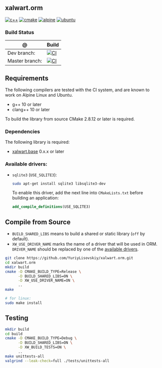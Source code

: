 ## xalwart.orm
[![c++](https://img.shields.io/badge/c%2B%2B-20-6c85cf)](https://isocpp.org/)
[![cmake](https://img.shields.io/badge/cmake-%3E=2.8.12-success)](https://cmake.org/)
[![alpine](https://img.shields.io/badge/Alpine_Linux-0D597F?style=flat&logo=alpine-linux&logoColor=white)](https://alpinelinux.org/)
[![ubuntu](https://img.shields.io/badge/Ubuntu-E95420?style=flat&logo=ubuntu&logoColor=white)](https://ubuntu.com/)

### Build Status
| @ | Build |
|---|---|
| Dev branch: | [![CI](https://github.com/YuriyLisovskiy/xalwart.orm/actions/workflows/ci.yml/badge.svg?branch=dev)](https://github.com/YuriyLisovskiy/xalwart.orm/actions/workflows/ci.yml?query=branch%3Adev) |
| Master branch: | [![CI](https://github.com/YuriyLisovskiy/xalwart.orm/actions/workflows/ci.yml/badge.svg?branch=master)](https://github.com/YuriyLisovskiy/xalwart.orm/actions/workflows/ci.yml?query=branch%3Amaster) |

## Requirements
The following compilers are tested with the CI system, and are known to work
on Alpine Linux and Ubuntu.
* g++ 10 or later
* clang++ 10 or later

To build the library from source CMake 2.8.12 or later is required.

### Dependencies
The following library is required:
- [xalwart.base](https://github.com/YuriyLisovskiy/xalwart.base) 0.x.x or later

### Available drivers:
* `sqlite3` (`USE_SQLITE3`):
    ```bash
    sudo apt-get install sqlite3 libsqlite3-dev
    ```
  To enable this driver, add the next line into `CMakeLists.txt`
  before building an application:
  ```cmake
  add_compile_definitions(USE_SQLITE3)
  ```

## Compile from Source
* `BUILD_SHARED_LIBS` means to build a shared or static library (`off` by default).
* `XW_USE_DRIVER_NAME` marks the name of a driver that will be used in ORM.
  `DRIVER_NAME` should be replaced by one of the [available drivers](#available-drivers).
```bash
git clone https://github.com/YuriyLisovskiy/xalwart.orm.git
cd xalwart.orm
mkdir build
cmake -D CMAKE_BUILD_TYPE=Release \
      -D BUILD_SHARED_LIBS=ON \
      -D XW_USE_DRIVER_NAME=ON \
      ..
make

# for linux:
sudo make install
```

## Testing
```bash
mkdir build
cd build
cmake -D CMAKE_BUILD_TYPE=Debug \
      -D BUILD_SHARED_LIBS=ON \
      -D XW_BUILD_TESTS=ON \
      ..
make unittests-all
valgrind --leak-check=full ./tests/unittests-all
```
